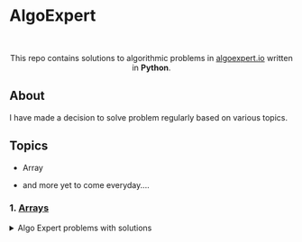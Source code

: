 # AlgoExpert

</br>

<p align="center">
  This repo contains solutions to algorithmic problems in <a href="https://www.algoexpert.io">algoexpert.io</a> written in <b>Python</b>.
  </br>
</p>

## About

I have made a decision to solve problem regularly based on various topics.

## Topics
- Array

- and more yet to come everyday....


### 1. [Arrays](https://github.com/RATHOD-SHUBHAM/AlgoExpert/tree/master/Arrays)
<details><summary>Algo Expert problems with solutions</summary>
<p>

| #  | Title | Solution |
| --- | --- | --- |
|01| [1. Two Number Sum](https://www.algoexpert.io/questions)| [Python](https://github.com/RATHOD-SHUBHAM/AlgoExpert/blob/master/Arrays/TwoNumberSum.py)|
|02| [2. Validate Subsequence](https://www.algoexpert.io/questions)| [Python](https://github.com/RATHOD-SHUBHAM/AlgoExpert/blob/master/Arrays/ValidateSubsequence.py)|
|03| [3. Sorted Squared Array](https://www.algoexpert.io/questions)| [Python](https://github.com/RATHOD-SHUBHAM/AlgoExpert/tree/master/Arrays/Sorted%20Squared%20Array)|
|04| [4. Tournament Winner](https://www.algoexpert.io/questions)| [Python](https://github.com/RATHOD-SHUBHAM/AlgoExpert/tree/master/Arrays/Tournament%20Winner)|
|05| [5. Non-Constructible Change](https://www.algoexpert.io/questions)| [Python](https://github.com/RATHOD-SHUBHAM/AlgoExpert/blob/master/Arrays/Non_constructible_Change.py)|

